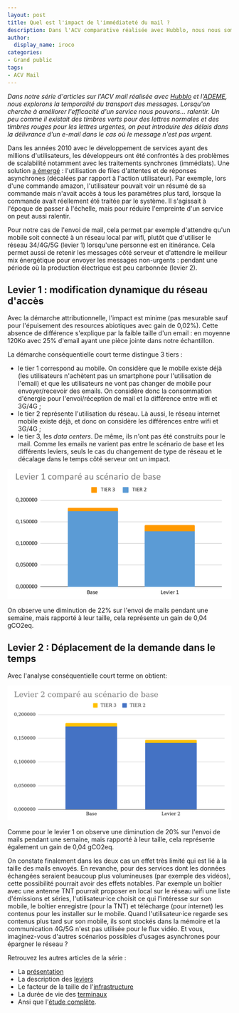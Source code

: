```yaml
---
layout: post
title: Quel est l'impact de l'immédiateté du mail ?
description: Dans l'ACV comparative réalisée avec Hubblo, nous nous sommes demandé si ralentir la délivrance des mails pouvait réduire son empreinte.
author:
  display_name: iroco
categories:
- Grand public
tags:
- ACV Mail
---
```


_Dans notre série d'articles sur l'ACV mail réalisée avec [Hubblo](https://hubblo.org/) et l'[ADEME](https://www.ademe.fr/), nous explorons la temporalité du transport des messages. Lorsqu'on cherche à améliorer l'efficacité d'un service nous pouvons... ralentir. Un peu comme il existait des timbres verts pour des lettres normales et des timbres rouges pour les lettres urgentes, on peut introduire des délais dans la délivrance d'un e-mail dans le cas où le message n'est pas urgent._

Dans les années 2010 avec le développement de services ayant des millions d'utilisateurs, les développeurs ont été confrontés à des problèmes de scalabilité notamment avec les traitements synchrones (immédiats). Une solution [a émergé](https://www.barreverte.fr/alors-cette-qcon-2010/) : l'utilisation de files d'attentes et de réponses asynchrones (décalées par rapport à l'action utilisateur). Par exemple, lors d'une commande amazon, l'utilisateur pouvait voir un résumé de sa commande mais n'avait accès à tous les paramètres plus tard, lorsque la commande avait réellement été traitée par le système. Il s'agissait à l'époque de passer à l'échelle, mais pour réduire l'empreinte d'un service on peut aussi ralentir.

Pour notre cas de l'envoi de mail, cela permet par exemple d'attendre qu'un mobile soit connecté à un réseau local par wifi, plutôt que d'utiliser le réseau 34/4G/5G (levier 1) lorsqu'une personne est en itinérance. Cela permet aussi de retenir les messages côté serveur et d'attendre le meilleur mix énergétique pour envoyer les messages non-urgents : pendant une période où la production électrique est peu carbonnée (levier 2).

## Levier 1 : modification dynamique du réseau d'accès

Avec la démarche attributionnelle, l'impact est minime (pas mesurable sauf pour l'épuisement des resources abiotiques avec gain de 0,02%). Cette absence de différence s'explique par la faible taille d'un email : en moyenne 120Ko avec 25% d'email ayant une pièce jointe dans notre échantillon.

La démarche conséquentielle court terme distingue 3 tiers :

- le tier 1 correspond au mobile. On considère que le mobile existe déjà (les utilisateurs n'achètent pas un smartphone pour l'utilisation de l'email) et que les utilisateurs ne vont pas changer de mobile pour envoyer/recevoir des emails. On considère donc la consommation d'énergie pour l'envoi/réception de mail et la différence entre wifi et 3G/4G ;
- le tier 2 représente l'utilisation du réseau. Là aussi, le réseau internet mobile existe déjà, et donc on considère les différences entre wifi et 3G/4G ;
- le tier 3, les _data centers_. De même, ils n'ont pas été construits pour le mail. Comme les emails ne varient pas entre le scénario de base et les différents leviers, seuls le cas du changement de type de réseau et le décalage dans le temps côté serveur ont un impact.

![Graph des résultats de l'ACV-C levier1](/images/ACV/resultats-levier1-conseq-ct.png)

On observe une diminution de 22% sur l'envoi de mails pendant une semaine, mais rapporté à leur taille, cela représente un gain de 0,04 gCO2eq.

## Levier 2 : Déplacement de la demande dans le temps

Avec l'analyse conséquentielle court terme on obtient:

![Graph des résultats de l'ACV-C levier2](/images/ACV/resultats-levier2-conseq-ct.png)

Comme pour le levier 1 on observe une diminution de 20% sur l'envoi de mails pendant une semaine, mais rapporté à leur taille, cela représente également un gain de 0,04 gCO2eq.

On constate finalement dans les deux cas un effet très limité qui est lié à la taille des mails envoyés. En revanche, pour des services dont les données échangées seraient beaucoup plus volumineuses (par exemple des vidéos), cette possibilité pourrait avoir des effets notables. Par exemple un boîtier avec une antenne TNT pourrait proposer en local sur le réseau wifi une liste d'émissions et séries, l'utilisateur·ice choisit ce qui l'intéresse sur son mobile, le boîtier enregistre (pour la TNT) et télécharge (pour internet) les contenus pour les installer sur le mobile. Quand l'utilisateur·ice regarde ses contenus plus tard sur son mobile, ils sont stockés dans la mémoire et la communication 4G/5G n'est pas utilisée pour le flux vidéo. Et vous, imaginez-vous d'autres scénarios possibles d'usages asynchrones pour épargner le réseau ?

Retrouvez les autres articles de la série :

- La [présentation](/acv-mail-presentation/)
- La description des [leviers](/acv-mail-leviers/)
- Le facteur de la taille de l'[infrastructure](/acv-mail-infrastructure/)
- La durée de vie des [terminaux](/acv-mail-duree-de-vie-terminaux/)
- Ansi que l'[étude complète](/images/ACV/ACV-mail-Hubblo-Iroco-01032024.pdf).
